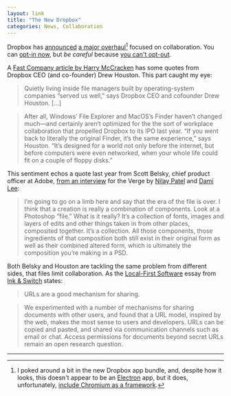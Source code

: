 ```yaml
---
layout: link
title: "The New Dropbox"
categories: News, Collaboration
---
```


Dropbox has [announced](https://blog.dropbox.com/topics/product-tips/new-dropbox) [a major overhaul](https://www.dropbox.com/features/new)[^dropboxnotelectron] focused on collaboration. You can [opt-in now](https://www.dropbox.com/desktopapp), but *be careful* because [you can't opt-out](help.dropbox.com/installs-integrations/desktop/desktop-application-overview).

A [Fast Company article by Harry McCracken](https://www.fastcompany.com/90362055/how-dropbox-is-finally-breaking-free-of-the-folder) has some quotes from Dropbox CEO (and co-founder) Drew Houston. This part caught my eye:

> Quietly living inside file managers built by operating-system companies “served us well,” says Dropbox CEO and cofounder Drew Houston. [...]

> After all, Windows’ File Explorer and MacOS’s Finder haven’t changed much—and certainly aren’t optimized for the the sort of workplace collaboration that propelled Dropbox to its IPO last year. “If you went back to literally the original Finder, it’s the same experience,” says Houston. “It’s designed for a world not only before the internet, but before computers were even networked, when your whole life could fit on a couple of floppy disks.”

This sentiment echos a quote last year from Scott Belsky, chief product officer at Adobe, [from an interview](https://www.theverge.com/2018/10/15/17971344/adobe-chief-product-officer-scott-belsky-photoshop-ipad) for the Verge by [Nilay Patel](https://twitter.com/reckless) and [Dami Lee](https://twitter.com/dami_lee):

> I’m going to go on a limb here and say that the era of the file is over. I think that a creation is really a combination of components. Look at a Photoshop “file.” What is it really? It’s a collection of fonts, images and layers of edits and other things taken in from other places, composited together. It’s a collection. All those components, those ingredients of that composition both still exist in their original form as well as their combined altered form, which is ultimately the composition you’re making in a PSD.

Both Belsky and Houston are tackling the same problem from different sides, that files limit collaboration. As the [Local-First Software](https://www.inkandswitch.com/local-first.html) essay
from [Ink & Switch](https://www.inkandswitch.com/) states:

> URLs are a good mechanism for sharing.

> We experimented with a number of mechanisms for sharing documents with other users, and found that a URL model, inspired by the web, makes the most sense to users and developers. URLs can be copied and pasted, and shared via communication channels such as email or chat. Access permissions for documents beyond secret URLs remain an open research question. 

* * *

[^dropboxnotelectron]: I poked around a bit in the new Dropbox app bundle, and, despite how it looks, this doesn't appear to be an [Electron](https://electronjs.org/) app, but it does, unfortunately, [include Chromium as a framework](https://twitter.com/sandofsky/status/1138686582859239425).

